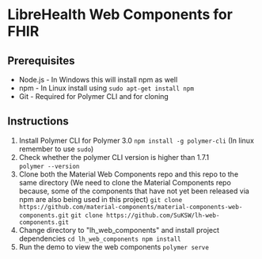 # LibreHealth Web Components for FHIR

## Prerequisites

* Node.js - In Windows this will install npm as well
* npm     - In Linux install using `sudo apt-get install npm`
* Git     - Required for Polymer CLI and for cloning

## Instructions

1. Install Polymer CLI for Polymer 3.0
	`npm install -g polymer-cli`  (In linux remember to use `sudo`)
2. Check whether the polymer CLI version is higher than 1.7.1    
 	`polymer --version`  
3. Clone both the Material Web Components repo and this repo to the same directory
(We need to clone the Material Components repo because, some of the components that have not
yet been released via npm are also being used in this project)
	`git clone https://github.com/material-components/material-components-web-components.git`
	`git clone https://github.com/SuKSW/lh-web-components.git`   
4. Change directory to "lh_web_components" and install project dependencies
	`cd lh_web_components
	npm install`
5. Run the demo to view the web components
	`polymer serve`   
